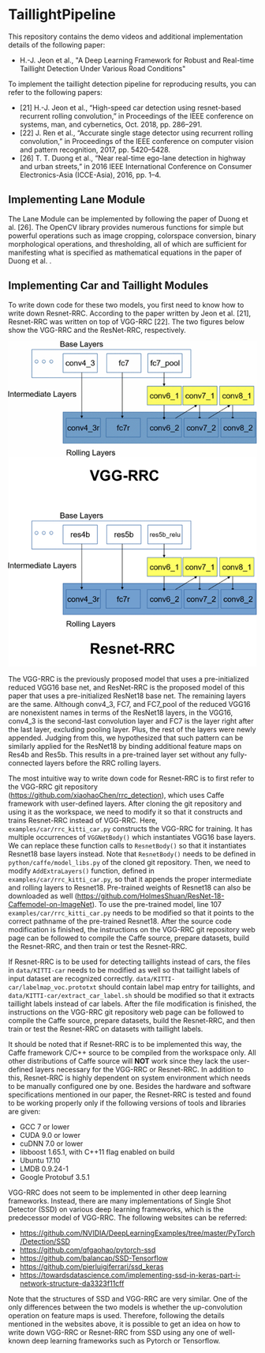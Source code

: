# TaillightPipeline

This repository contains the demo videos and additional implementation details of the following paper:

-    H.-J. Jeon et al., "A Deep Learning Framework for Robust and Real-time Taillight Detection Under Various Road Conditions"

To implement the taillight detection pipeline for reproducing results, you can refer to the following papers:
-	[21] H.-J. Jeon et al., “High-speed car detection using resnet-based recurrent rolling convolution,” in Proceedings of the IEEE conference on systems, man, and cybernetics, Oct. 2018, pp. 286–291.
-	[22] J. Ren et al., “Accurate single stage detector using recurrent rolling convolution,” in Proceedings of the IEEE conference on computer vision and pattern recognition, 2017, pp. 5420–5428.
-	[26] T. T. Duong et al., “Near real-time ego-lane detection in highway and urban streets,” in 2016 IEEE International Conference on Consumer Electronics-Asia (ICCE-Asia), 2016, pp. 1–4.


## Implementing Lane Module

The Lane Module can be implemented by following the paper of Duong et al. [26]. The OpenCV library provides numerous functions for simple but powerful operations such as image cropping, colorspace conversion, binary morphological operations, and thresholding, all of which are sufficient for manifesting what is specified as mathematical equations in the paper of Duong et al. .

## Implementing Car and Taillight Modules

To write down code for these two models, you first need to know how to write down Resnet-RRC. According to the paper written by Jeon et al. [21], Resnet-RRC was written on top of VGG-RRC [22]. The two figures below show the VGG-RRC and the ResNet-RRC, respectively.

<p align="center">
  <img src="https://github.com/SKKU-AutoLab-VSW/TaillightPipeline/blob/main/vggRRC-vs-resnetRRC.png">
</p>

The VGG-RRC is the previously proposed model that uses a pre-initialized reduced VGG16 base net, and ResNet-RRC is the proposed model of this paper that uses a pre-initialized ResNet18 base net. The remaining layers are the same. Although conv4_3, FC7, and FC7_pool of the reduced VGG16 are nonexistent names in terms of the ResNet18 layers, in the VGG16, conv4_3 is the second-last convolution layer and FC7 is the layer right after the last layer, excluding pooling layer. Plus, the rest of the layers were newly appended. Judging from this, we hypothesized that such pattern can be similarly applied for the ResNet18 by binding additional feature maps on Res4b and Res5b. This results in a pre-trained layer set without any fully-connected layers before the RRC rolling layers.

The most intuitive way to write down code for Resnet-RRC is to first refer to the VGG-RRC git repository (https://github.com/xiaohaoChen/rrc_detection), which uses Caffe framework with user-defined layers. After cloning the git repository and using it as the workspace, we need to modify it so that it constructs and trains Resnet-RRC instead of VGG-RRC. Here, `examples/car/rrc_kitti_car.py` constructs the VGG-RRC for training. It has multiple occurrences of `VGGNetBody()` which instantiates VGG16 base layers. We can replace these function calls to `ResnetBody()` so that it instantiates Resnet18 base layers instead. Note that `ResnetBody()` needs to be defined in `python/caffe/model_libs.py` of the cloned git repository. Then, we need to modify `AddExtraLayers()` function, defined in `examples/car/rrc_kitti_car.py`, so that it appends the proper intermediate and rolling layers to Resnet18. Pre-trained weights of Resnet18 can also be downloaded as well (https://github.com/HolmesShuan/ResNet-18-Caffemodel-on-ImageNet). To use the pre-trained model, line 107 `examples/car/rrc_kitti_car.py` needs to be modified so that it points to the correct pathname of the pre-trained Resnet18. After the source code modification is finished, the instructions on the VGG-RRC git repository web page can be followed to compile the Caffe source, prepare datasets, build the Resnet-RRC, and then train or test the Resnet-RRC.

If Resnet-RRC is to be used for detecting taillights instead of cars, the files in `data/KITTI-car` needs to be modified as well so that taillight labels of input dataset are recognized correctly. `data/KITTI-car/labelmap_voc.prototxt` should contain label map entry for taillights, and `data/KITTI-car/extract_car_label.sh` should be modified so that it extracts taillight labels instead of car labels. After the file modification is finished, the instructions on the VGG-RRC git repository web page can be followed to compile the Caffe source, prepare datasets, build the Resnet-RRC, and then train or test the Resnet-RRC on datasets with taillight labels.

It should be noted that if Resnet-RRC is to be implemented this way, the Caffe framework C/C++ source to be compiled from the workspace only. All other distributions of Caffe source will **NOT** work since they lack the user-defined layers necessary for the VGG-RRC or Resnet-RRC. In addition to this, Resnet-RRC is highly dependent on system environment which needs to be manually configured one by one. Besides the hardware and software specifications mentioned in our paper, the Resnet-RRC is tested and found to be working properly only if the following versions of tools and libraries are given:

-	GCC 7 or lower
-	CUDA 9.0 or lower
-	cuDNN 7.0 or lower
-	libboost 1.65.1, with C++11 flag enabled on build
-	Ubuntu 17.10
-	LMDB 0.9.24-1
-	Google Protobuf 3.5.1

VGG-RRC does not seem to be implemented in other deep learning frameworks. Instead, there are many implementations of Single Shot Detector (SSD) on various deep learning frameworks, which is the predecessor model of VGG-RRC. The following websites can be referred:

-	https://github.com/NVIDIA/DeepLearningExamples/tree/master/PyTorch/Detection/SSD
-	https://github.com/qfgaohao/pytorch-ssd
-	https://github.com/balancap/SSD-Tensorflow
-	https://github.com/pierluigiferrari/ssd_keras
-	https://towardsdatascience.com/implementing-ssd-in-keras-part-i-network-structure-da3323f11cff

Note that the structures of SSD and VGG-RRC are very similar. One of the only differences between the two models is whether the up-convolution operation on feature maps is used. Therefore, following the details mentioned in the websites above, it is possible to get an idea on how to write down VGG-RRC or Resnet-RRC from SSD using any one of well-known deep learning frameworks such as Pytorch or Tensorflow.
